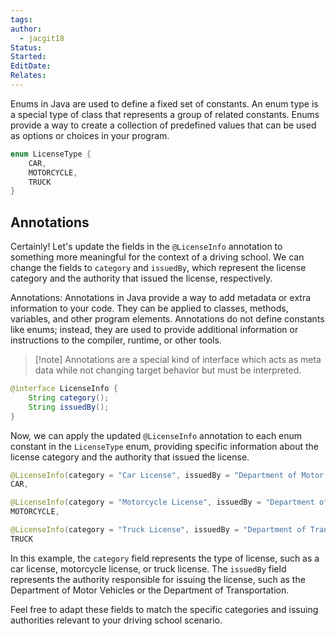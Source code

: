 ```yaml
---
tags: 
author:
  - jacgit18
Status: 
Started: 
EditDate: 
Relates:
---
```


Enums in Java are used to define a fixed set of constants. An enum type is a special type of class that represents a group of related constants. Enums provide a way to create a collection of predefined values that can be used as options or choices in your program.


```java
enum LicenseType {
    CAR,
    MOTORCYCLE,
    TRUCK
}
```

## Annotations

Certainly! Let's update the fields in the `@LicenseInfo` annotation to something more meaningful for the context of a driving school. We can change the fields to `category` and `issuedBy`, which represent the license category and the authority that issued the license, respectively.

Annotations: Annotations in Java provide a way to add metadata or extra information to your code. They can be applied to classes, methods, variables, and other program elements. Annotations do not define constants like enums; instead, they are used to provide additional information or instructions to the compiler, runtime, or other tools.

>[!note] Annotations are a special kind of interface which acts as meta data while not changing target behavior but must be interpreted. 
```java
@interface LicenseInfo {
    String category();
    String issuedBy();
}
```

Now, we can apply the updated `@LicenseInfo` annotation to each enum constant in the `LicenseType` enum, providing specific information about the license category and the authority that issued the license.

```java
@LicenseInfo(category = "Car License", issuedBy = "Department of Motor Vehicles")
CAR,

@LicenseInfo(category = "Motorcycle License", issuedBy = "Department of Motor Vehicles")
MOTORCYCLE,

@LicenseInfo(category = "Truck License", issuedBy = "Department of Transportation")
TRUCK
```

In this example, the `category` field represents the type of license, such as a car license, motorcycle license, or truck license. The `issuedBy` field represents the authority responsible for issuing the license, such as the Department of Motor Vehicles or the Department of Transportation.

Feel free to adapt these fields to match the specific categories and issuing authorities relevant to your driving school scenario.





